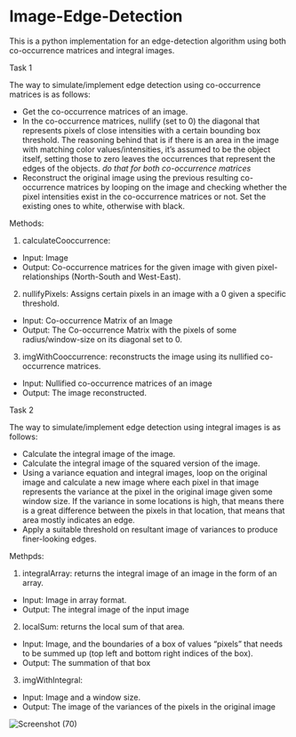 # Image-Edge-Detection
This is a python implementation for an edge-detection algorithm using  both co-occurrence matrices and integral images.

Task 1

The way to simulate/implement edge detection using co-occurrence matrices is as follows:
- Get the co-occurrence matrices of an image.
- In the co-occurrence matrices, nullify (set to 0) the diagonal that represents pixels of close intensities with a 
certain bounding box threshold. The reasoning behind that is if there is an area in the image with matching 
color values/intensities, it’s assumed to be the object itself, setting those to zero leaves the 
occurrences that represent the edges of the objects. *do that for both co-occurrence matrices*
- Reconstruct the original image using the previous resulting co-occurrence matrices by looping on the 
image and checking whether the pixel intensities exist in the co-occurrence matrices or not.
Set the existing ones to white, otherwise with black.

Methods:
1. calculateCooccurrence:
- Input: Image
- Output: Co-occurrence matrices for the given image with given pixel-relationships (North-South 
and West-East).
2. nullifyPixels: Assigns certain pixels in an image with a 0 given a specific threshold.
- Input: Co-occurrence Matrix of an Image
- Output: The Co-occurrence Matrix with the pixels of some radius/window-size on its diagonal set 
to 0.
3. imgWithCooccurrence: reconstructs the image using its nullified co-occurrence matrices.
- Input: Nullified co-occurrence matrices of an image
- Output: The image reconstructed.

Task 2

The way to simulate/implement edge detection using integral images is as follows:
- Calculate the integral image of the image.
- Calculate the integral image of the squared version of the image.
- Using a variance equation and integral images, loop on the 
original image and calculate a new image where each pixel in that image represents the 
variance at the pixel in the original image given some window size. If the variance in some 
locations is high, that means there is a great difference between the pixels in that location, that means that 
area mostly indicates an edge.
- Apply a suitable threshold on resultant image of variances to produce finer-looking edges.

Methpds:

1. integralArray: returns the integral image of an image in the form of an array.
- Input: Image in array format.
- Output: The integral image of the input image
2. localSum: returns the local sum of that area.
- Input: Image, and the boundaries of a box of values “pixels” that needs to be summed up (top left 
and bottom right indices of the box).
- Output: The summation of that box
3. imgWithIntegral: 
- Input: Image and a window size.
- Output: The image of the variances of the pixels in the original image

![Screenshot (70)](https://user-images.githubusercontent.com/93290914/235318444-e4481228-1fa9-4baf-8154-ac8a3fddfa37.png)


